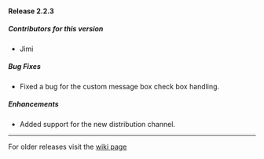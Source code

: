 #### Release 2.2.3
##### Contributors for this version

 * Jimi 

##### Bug Fixes

 * Fixed a bug for the custom message box check box handling.
 
##### Enhancements
 
 * Added support for the new distribution channel. 

----
For older releases visit the [wiki page](https://bitbucket.org/EVEMonDevTeam/evemon/wiki/NewFeatures)